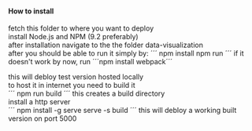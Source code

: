 #### How to install

fetch this folder to where you want to deploy  
install Node.js and NPM (9.2 preferably)  
after installation navigate to the the folder data-visualization  
after you should be able to run it simply by:
´´´
npm install
npm run
´´´
if it doesn't work by now, run ´´´npm install webpack´´´

this will debloy test version hosted locally  
to host it in internet you need to build it  
´´´
npm run build
´´´
this creates a build directory  
install a http server  
´´´
npm install -g serve
serve -s build
´´´
this will debloy a working built version on port 5000
